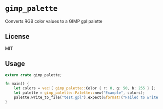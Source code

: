 # `gimp_palette`

 Converts RGB color values to a GIMP gpl palette 

## License

MIT

## Usage

```rust
extern crate gimp_palette;

fn main() {
    let colors = vec![ gimp_palette::Color { r: 0, g: 50, b: 255 } ];
    let palette = gimp_palette::Palette::new("Example", colors);
    palette.write_to_file("test.gpl").expect(&format!("Failed to write {} to test.gpl", palette.get_name()));
}
```
